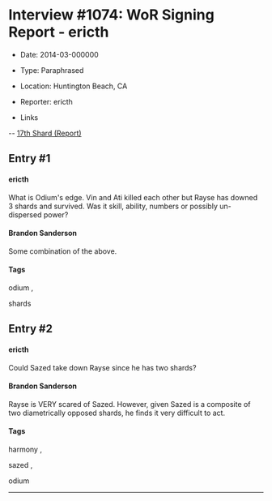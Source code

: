 # Interview #1074: WoR Signing Report - ericth

- Date: 2014-03-000000

- Type: Paraphrased

- Location: Huntington Beach, CA

- Reporter: ericth

- Links

-- [17th Shard (Report)](http://www.17thshard.com/forum/topic/6497-word-of-brandon-from-huntington-beach-signing/#entry105706)


## Entry #1

#### ericth

What is Odium's edge. Vin and Ati killed each other but Rayse has downed 3 shards and survived. Was it skill, ability, numbers or possibly un-dispersed power?

#### Brandon Sanderson

Some combination of the above.

#### Tags

odium
,

shards

## Entry #2

#### ericth

Could Sazed take down Rayse since he has two shards?

#### Brandon Sanderson

Rayse is VERY scared of Sazed. However, given Sazed is a composite of two diametrically opposed shards, he finds it very difficult to act.

#### Tags

harmony
,

sazed
,

odium


---

